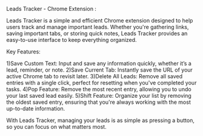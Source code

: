Leads Tracker - Chrome Extension :


Leads Tracker is a simple and efficient Chrome extension designed to help users track and manage important leads. Whether you're gathering links, saving important tabs, or storing quick notes, Leads Tracker provides an easy-to-use interface to keep everything organized.

Key Features:

1)Save Custom Text: Input and save any information quickly, whether it’s a lead, reminder, or note.
2)Save Current Tab: Instantly save the URL of your active Chrome tab to revisit later.
3)Delete All Leads: Remove all saved entries with a single click, perfect for resetting when you've completed your tasks.
4)Pop Feature: Remove the most recent entry, allowing you to undo your last saved lead easily.
5)Shift Feature: Organize your list by removing the oldest saved entry, ensuring that you're always working with the most up-to-date information.

With Leads Tracker, managing your leads is as simple as pressing a button, so you can focus on what matters most.
